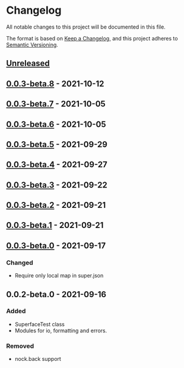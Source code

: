# Changelog

All notable changes to this project will be documented in this file.

The format is based on [Keep a Changelog](https://keepachangelog.com/en/1.0.0/),
and this project adheres to [Semantic Versioning](https://semver.org/spec/v2.0.0.html).

## [Unreleased]

## [0.0.3-beta.8] - 2021-10-12

## [0.0.3-beta.7] - 2021-10-05

## [0.0.3-beta.6] - 2021-10-05

## [0.0.3-beta.5] - 2021-09-29

## [0.0.3-beta.4] - 2021-09-27

## [0.0.3-beta.3] - 2021-09-22

## [0.0.3-beta.2] - 2021-09-21

## [0.0.3-beta.1] - 2021-09-21

## [0.0.3-beta.0] - 2021-09-17
### Changed
- Require only local map in super.json

## 0.0.2-beta.0 - 2021-09-16
### Added
- SuperfaceTest class
- Modules for io, formatting and errors.

### Removed
- nock.back support

[Unreleased]: https://github.com/superfaceai/testing-lib/compare/v0.0.3-beta.8...HEAD
[0.0.3-beta.8]: https://github.com/superfaceai/testing-lib/compare/v0.0.3-beta.7...v0.0.3-beta.8
[0.0.3-beta.7]: https://github.com/superfaceai/testing-lib/compare/v0.0.3-beta.6...v0.0.3-beta.7
[0.0.3-beta.6]: https://github.com/superfaceai/testing-lib/compare/v0.0.3-beta.5...v0.0.3-beta.6
[0.0.3-beta.5]: https://github.com/superfaceai/testing-lib/compare/v0.0.3-beta.4...v0.0.3-beta.5
[0.0.3-beta.4]: https://github.com/superfaceai/testing-lib/compare/v0.0.3-beta.3...v0.0.3-beta.4
[0.0.3-beta.3]: https://github.com/superfaceai/testing-lib/compare/v0.0.3-beta.2...v0.0.3-beta.3
[0.0.3-beta.2]: https://github.com/superfaceai/testing-lib/compare/v0.0.3-beta.1...v0.0.3-beta.2
[0.0.3-beta.1]: https://github.com/superfaceai/testing-lib/compare/v0.0.3-beta.0...v0.0.3-beta.1
[0.0.3-beta.0]: https://github.com/superfaceai/testing-lib/compare/v0.0.2-beta.0...v0.0.3-beta.0
